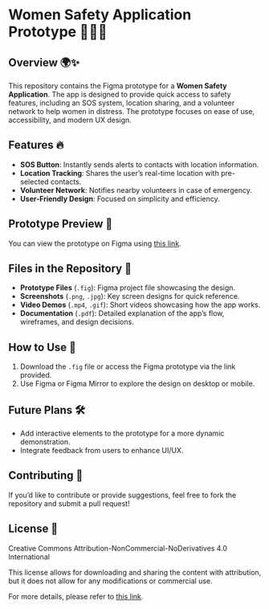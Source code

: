 # Women Safety Application Prototype 🚨👩‍💻

## Overview 🌍✨
This repository contains the Figma prototype for a **Women Safety Application**. The app is designed to provide quick access to safety features, including an SOS system, location sharing, and a volunteer network to help women in distress. The prototype focuses on ease of use, accessibility, and modern UX design.

## Features 🔥
- **SOS Button**: Instantly sends alerts to contacts with location information.
- **Location Tracking**: Shares the user’s real-time location with pre-selected contacts.
- **Volunteer Network**: Notifies nearby volunteers in case of emergency.
- **User-Friendly Design**: Focused on simplicity and efficiency.

## Prototype Preview 📱
You can view the prototype on Figma using [this link](#https://www.figma.com/community/file/1427140082340890877/women-safety-ali-akbar-khan).

## Files in the Repository 📂
- **Prototype Files** (`.fig`): Figma project file showcasing the design.
- **Screenshots** (`.png`, `.jpg`): Key screen designs for quick reference.
- **Video Demos** (`.mp4`, `.gif`): Short videos showcasing how the app works.
- **Documentation** (`.pdf`): Detailed explanation of the app’s flow, wireframes, and design decisions.
  
## How to Use 🔧
1. Download the `.fig` file or access the Figma prototype via the link provided.
2. Use Figma or Figma Mirror to explore the design on desktop or mobile.

## Future Plans 🛠️
- Add interactive elements to the prototype for a more dynamic demonstration.
- Integrate feedback from users to enhance UI/UX.

## Contributing 🤝
If you’d like to contribute or provide suggestions, feel free to fork the repository and submit a pull request!

## License 📜
Creative Commons Attribution-NonCommercial-NoDerivatives 4.0 International

This license allows for downloading and sharing the content with attribution, but it does not allow for any modifications or commercial use.

For more details, please refer to [this link](https://creativecommons.org/licenses/by-nc-nd/4.0/legalcode).
